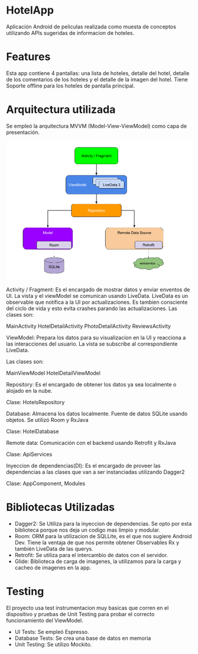 # HotelApp

Aplicación Android de peliculas realizada como muesta de conceptos utilizando APIs sugeridas de informacion de hoteles.

# Features
Esta app contiene 4 pantallas: una lista de hoteles, detalle del hotel, detalle de los comentarios de los hoteles y el detalle de la imagen del hotel. Tiene Soporte offline para los hoteles de pantalla principal.

# Arquitectura utilizada

Se empleó la arquitectura MVVM (Model-View-ViewModel) como capa de presentación.

![alt text](https://github.com/corvafran/HotelApp/blob/master/art/viewmodel_diagram.png)

Activity / Fragment: Es el encargado de mostrar datos y enviar enventos de UI. La vista y el viewModel se comunican usando LiveData. LiveData es un observable que notifica a la UI por actualizaciones. Es tambien consciente del ciclo de vida y esto evita crashes parando las actualizaciones.
Las clases son:

MainActivity
HotelDetailActivity
PhotoDetailActivity
ReviewsActivity

ViewModel: Prepara los datos para su visualizacion en la UI y reacciona a las interacciones del usuario. La vista se subscribe al correspondiente LiveData.

Las clases son:

MainViewModel
HotelDetailViewModel

Repository: Es el encargado de obtener los datos ya sea localmente o alojado en la nube.

Clase: HotelsRepository

Database: Almacena los datos localmente. Fuente de datos SQLite usando objetos. Se utilizó Room y RxJava

Clase: HotelDatabase

Remote data: Comunicación con el backend usando Retrofit y RxJava

Clase: ApiServices

Inyeccion de dependencias(DI): Es el encargado de proveer las dependencias a las clases que van a ser instanciadas utilizando Dagger2

Clase: AppComponent, Modules

# Bibliotecas Utilizadas
  - Dagger2: Se Utiliza para la inyeccion de dependencias. Se opto por esta biblioteca porque nos deja un codigo mas limpio y modular.
  - Room: ORM para la utilizacion de SQLLite, es el que nos sugiere Android Dev. Tiene la ventaja de que nos permite obtener Observables Rx y también LiveData de las querys.
  - Retrofit: Se utiliza para el intercambio de datos con el servidor. 
  - Glide: Biblioteca de carga de imagenes, la utilizamos para la carga y cacheo de imagenes en la app.

# Testing

El proyecto usa test instrumentacion muy basicas que corren en el dispositivo y pruebas de Unit Testing para probar el correcto funcionamiento del ViewModel.
 - UI Tests: Se empleó Espresso.
 - Database Tests: Se crea una base de datos en memoria
 - Unit Testing: Se utilizo Mockito.
 


